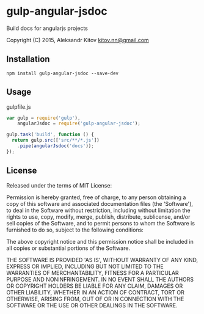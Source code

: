 gulp-angular-jsdoc
============

Build docs for angularjs projects

Copyright (C) 2015, Aleksandr Kitov <kitov.nn@gmail.com>


Installation
------------

`npm install gulp-angular-jsdoc --save-dev`

Usage
-----

gulpfile.js

```js
var gulp = require('gulp'),
	angularJsdoc = require('gulp-angular-jsdoc');

gulp.task('build', function () {
  return gulp.src(['src/**/*.js'])
  	.pipe(angularJsdoc('docs'));
});
```

License
----

Released under the terms of MIT License:

Permission is hereby granted, free of charge, to any person obtaining
a copy of this software and associated documentation files (the
'Software'), to deal in the Software without restriction, including
without limitation the rights to use, copy, modify, merge, publish,
distribute, sublicense, and/or sell copies of the Software, and to
permit persons to whom the Software is furnished to do so, subject to
the following conditions:

The above copyright notice and this permission notice shall be
included in all copies or substantial portions of the Software.

THE SOFTWARE IS PROVIDED 'AS IS', WITHOUT WARRANTY OF ANY KIND,
EXPRESS OR IMPLIED, INCLUDING BUT NOT LIMITED TO THE WARRANTIES OF
MERCHANTABILITY, FITNESS FOR A PARTICULAR PURPOSE AND NONINFRINGEMENT.
IN NO EVENT SHALL THE AUTHORS OR COPYRIGHT HOLDERS BE LIABLE FOR ANY
CLAIM, DAMAGES OR OTHER LIABILITY, WHETHER IN AN ACTION OF CONTRACT,
TORT OR OTHERWISE, ARISING FROM, OUT OF OR IN CONNECTION WITH THE
SOFTWARE OR THE USE OR OTHER DEALINGS IN THE SOFTWARE.
